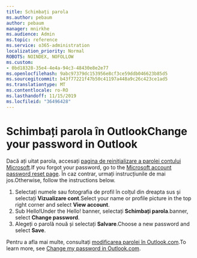 ```yaml
---
title: Schimbați parola
ms.author: pebaum
author: pebaum
manager: mnirkhe
ms.audience: Admin
ms.topic: reference
ms.service: o365-administration
localization_priority: Normal
ROBOTS: NOINDEX, NOFOLLOW
ms.custom:
- 0bd18328-35e4-4e4a-94c3-48430e8e2e77
ms.openlocfilehash: 9abc97379dc153956e8cf3ce59ddb046623b85d5
ms.sourcegitcommit: b43f77221f47b50c41197a448a9c26c423ce1ad5
ms.translationtype: MT
ms.contentlocale: ro-RO
ms.lasthandoff: 11/15/2019
ms.locfileid: "36496428"
---
```

# <a name="change-your-password-in-outlook"></a><span data-ttu-id="72d6e-102">Schimbați parola în Outlook</span><span class="sxs-lookup"><span data-stu-id="72d6e-102">Change your password in Outlook</span></span>

<span data-ttu-id="72d6e-103">Dacă ați uitat parola, accesați [pagina de reinițializare a parolei contului Microsoft](https://go.microsoft.com/fwlink/p/?linkid=841909).</span><span class="sxs-lookup"><span data-stu-id="72d6e-103">If you forgot your password, go to the [Microsoft account password reset page](https://go.microsoft.com/fwlink/p/?linkid=841909).</span></span> <span data-ttu-id="72d6e-104">În caz contrar, urmați instrucțiunile de mai jos.</span><span class="sxs-lookup"><span data-stu-id="72d6e-104">Otherwise, follow the instructions below.</span></span>
  
1. <span data-ttu-id="72d6e-105">Selectați numele sau fotografia de profil în colțul din dreapta sus și selectați **Vizualizare cont**.</span><span class="sxs-lookup"><span data-stu-id="72d6e-105">Select your name or profile picture in the top right corner and select **View account**.</span></span>
2. <span data-ttu-id="72d6e-106">Sub Hello!</span><span class="sxs-lookup"><span data-stu-id="72d6e-106">Under the Hello!</span></span> <span data-ttu-id="72d6e-107">banner, selectați **Schimbați parola**.</span><span class="sxs-lookup"><span data-stu-id="72d6e-107">banner, select **Change password**.</span></span>
3. <span data-ttu-id="72d6e-108">Alegeți o parolă nouă și selectați **Salvare**.</span><span class="sxs-lookup"><span data-stu-id="72d6e-108">Choose a new password and select **Save**.</span></span>

<span data-ttu-id="72d6e-109">Pentru a afla mai multe, consultați [modificarea parolei în Outlook.com](https://support.office.com/article/2138d690-811c-4545-b2f3-e4dbe80c9735.aspx).</span><span class="sxs-lookup"><span data-stu-id="72d6e-109">To learn more, see [Change my password in Outlook.com](https://support.office.com/article/2138d690-811c-4545-b2f3-e4dbe80c9735.aspx).</span></span>